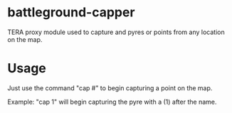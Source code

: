 # battleground-capper
TERA proxy module used to capture and pyres or points from any location on the map.

# Usage
Just use the command "cap #" to begin capturing a point on the map.

Example: "cap 1" will begin capturing the pyre with a (1) after the name.
